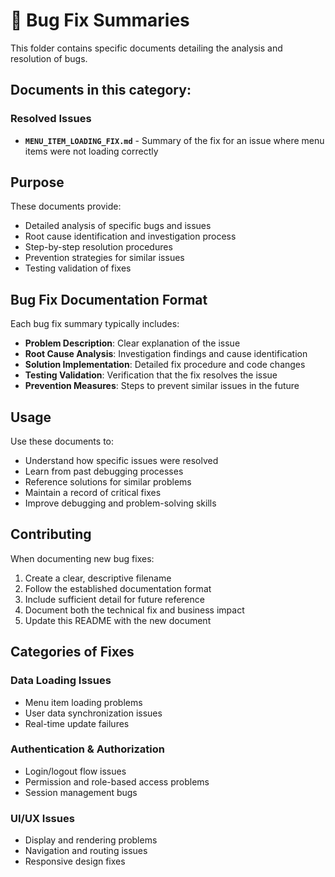 # 🐛 Bug Fix Summaries

This folder contains specific documents detailing the analysis and resolution of bugs.

## Documents in this category:

### Resolved Issues
- **`MENU_ITEM_LOADING_FIX.md`** - Summary of the fix for an issue where menu items were not loading correctly

## Purpose

These documents provide:
- Detailed analysis of specific bugs and issues
- Root cause identification and investigation process
- Step-by-step resolution procedures
- Prevention strategies for similar issues
- Testing validation of fixes

## Bug Fix Documentation Format

Each bug fix summary typically includes:
- **Problem Description**: Clear explanation of the issue
- **Root Cause Analysis**: Investigation findings and cause identification
- **Solution Implementation**: Detailed fix procedure and code changes
- **Testing Validation**: Verification that the fix resolves the issue
- **Prevention Measures**: Steps to prevent similar issues in the future

## Usage

Use these documents to:
- Understand how specific issues were resolved
- Learn from past debugging processes
- Reference solutions for similar problems
- Maintain a record of critical fixes
- Improve debugging and problem-solving skills

## Contributing

When documenting new bug fixes:
1. Create a clear, descriptive filename
2. Follow the established documentation format
3. Include sufficient detail for future reference
4. Document both the technical fix and business impact
5. Update this README with the new document

## Categories of Fixes

### Data Loading Issues
- Menu item loading problems
- User data synchronization issues
- Real-time update failures

### Authentication & Authorization
- Login/logout flow issues
- Permission and role-based access problems
- Session management bugs

### UI/UX Issues
- Display and rendering problems
- Navigation and routing issues
- Responsive design fixes
